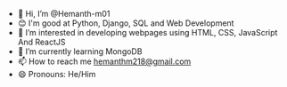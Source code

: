 - 👋 Hi, I’m @Hemanth-m01
- 😊 I'm good at Python, Django, SQL and Web Development
- 👀 I’m interested in developing webpages using HTML, CSS, JavaScript And ReactJS
- 🌱 I’m currently learning MongoDB 
- 📫 How to reach me hemanthm218@gmail.com
- 😄 Pronouns: He/Him

<!---
Hemanth-m01/Hemanth-m01 is a ✨ special ✨ repository because its `README.md` (this file) appears on your GitHub profile.
You can click the Preview link to take a look at your changes.
--->
